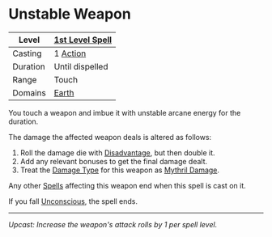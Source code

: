 # Unstable Weapon

| Level    | [1st Level Spell](1st%20Level%20Spells.md)                            |
| -------- | --------------------------------------------------------------------- |
| Casting  | 1 [Action](../../../../Game%20Procedures/Core%20Procedures/Action.md) |
| Duration | Until dispelled                                                       |
| Range    | Touch                                                                 |
| Domains  | [Earth](../../Spell%20Domains/Earth.md)                               |

You touch a weapon and imbue it with unstable arcane energy for the duration.

The damage the affected weapon deals is altered as follows:

1. Roll the damage die with [Disadvantage](../../../../Game%20Procedures/Die%20Rolling%20Mechanics/Disadvantage.md), but then double it.
2. Add any relevant bonuses to get the final damage dealt.
3. Treat the [Damage Type](../../../../Game%20Procedures/Combat/Damage%20Types/{Damage%20Types}.md) for this weapon as [Mythril Damage](../../../../Game%20Procedures/Combat/Damage%20Types/Mythril%20Damage.md).

Any other [Spells](../../../Spells.md) affecting this weapon end when this spell is cast on it.

If you fall [Unconscious](../../../../Game%20Procedures/Conditions/Unconscious.md), the spell ends.

---
*Upcast: Increase the weapon's attack rolls by 1 per spell level.*
